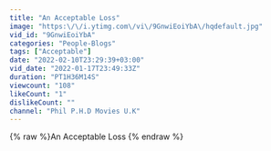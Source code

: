 ```yaml
---
title: "An Acceptable Loss"
image: "https:\/\/i.ytimg.com\/vi\/9GnwiEoiYbA\/hqdefault.jpg"
vid_id: "9GnwiEoiYbA"
categories: "People-Blogs"
tags: ["Acceptable"]
date: "2022-02-10T23:29:39+03:00"
vid_date: "2022-01-17T23:49:33Z"
duration: "PT1H36M14S"
viewcount: "108"
likeCount: "1"
dislikeCount: ""
channel: "Phil P.H.D Movies U.K"
---
```

{% raw %}An Acceptable Loss {% endraw %}
